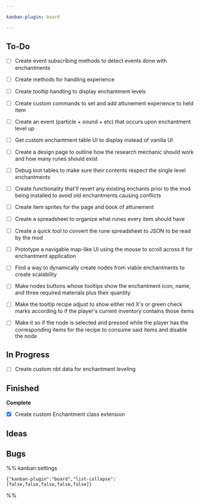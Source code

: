 ```yaml
---

kanban-plugin: board

---
```


## To-Do

- [ ] Create event subscribing methods to detect events done with enchantments
- [ ] Create methods for handling experience
- [ ] Create tooltip handling to display enchantment levels
- [ ] Create custom commands to set and add attunement experience to held item
- [ ] Create an event (particle + sound + etc) that occurs upon enchantment level up
- [ ] Get custom enchantment table UI to display instead of vanilla UI
- [ ] Create a design page to outline how the research mechanic should work and how many runes should exist
- [ ] Debug loot tables to make sure their contents respect the single level enchantments
- [ ] Create functionality that'll revert any existing enchants prior to the mod being installed to avoid old enchantments causing conflicts
- [ ] Create item sprites for the page and book of attunement
- [ ] Create a spreadsheet to organize what runes every item should have
- [ ] Create a quick tool to convert the rune spreadsheet to JSON to be read by the mod
- [ ] Prototype a navigable map-like UI using the mouse to scroll across it for enchantment application
- [ ] Find a way to dynamically create nodes from viable enchantments to create scalability
- [ ] Make nodes buttons whose tooltips show the enchantment icon, name, and three required materials plus their quantity
- [ ] Make the tooltip recipe adjust to show either red X's or green check marks according to if the player's current inventory contains those items
- [ ] Make it so if the node is selected and pressed while the player has the corresponding items for the recipe to consume said items and disable the node


## In Progress

- [ ] Create custom nbt data for enchantment leveling


## Finished

**Complete**
- [x] Create custom Enchantment class extension


## Ideas



## Bugs





%% kanban:settings
```
{"kanban-plugin":"board","list-collapse":[false,false,false,false,false]}
```
%%